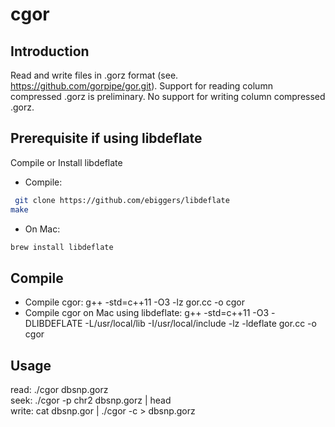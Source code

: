 # cgor

## Introduction

Read and write files in .gorz format (see. https://github.com/gorpipe/gor.git). 
Support for reading column compressed .gorz is preliminary.
No support for writing column compressed .gorz.

## Prerequisite if using libdeflate

Compile or Install libdeflate
* Compile: 
```bash
 git clone https://github.com/ebiggers/libdeflate  
make
```

* On Mac: 
```bash
brew install libdeflate
```

## Compile

* Compile cgor: g++ -std=c++11 -O3 -lz gor.cc -o cgor
* Compile cgor on Mac using libdeflate: g++ -std=c++11 -O3 -DLIBDEFLATE -L/usr/local/lib -I/usr/local/include -lz -ldeflate gor.cc -o cgor

## Usage

read: ./cgor dbsnp.gorz  
seek: ./cgor -p chr2 dbsnp.gorz | head  
write: cat dbsnp.gor | ./cgor -c > dbsnp.gorz  